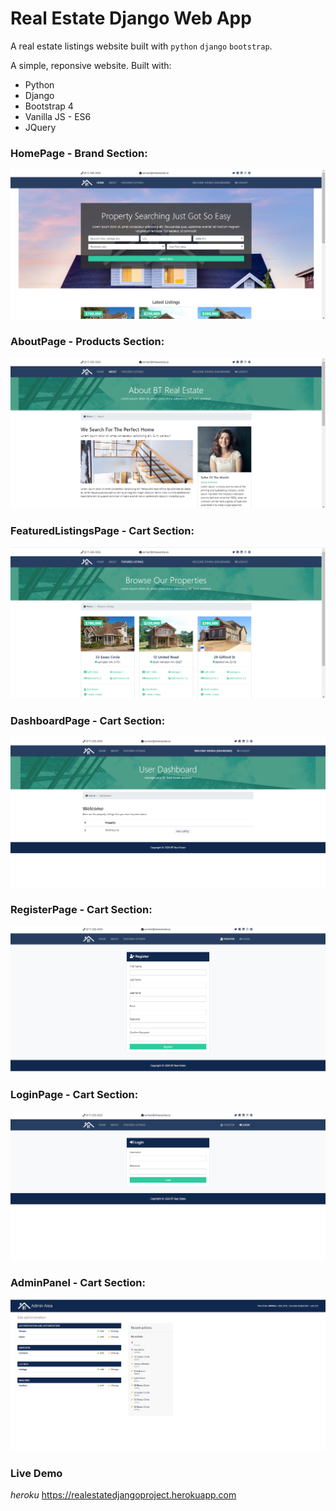 # Real Estate Django Web App

A real estate listings website built with `python` `django` `bootstrap`.

A simple, reponsive  website. Built with:

- Python
- Django
- Bootstrap 4
- Vanilla JS - ES6
- JQuery

### HomePage - Brand Section: 
![FrontEnd](screens/home.png "Real Estate Django Web App")

### AboutPage - Products Section: 
![FrontEnd](screens/about.png "Real Estate Django Web App")

### FeaturedListingsPage - Cart Section: 
![FrontEnd](screens/listings.png "Real Estate Django Web App")

### DashboardPage - Cart Section: 
![FrontEnd](screens/dashboard.png "Real Estate Django Web App")

### RegisterPage - Cart Section: 
![FrontEnd](screens/register.png "Real Estate Django Web App")

### LoginPage - Cart Section: 
![FrontEnd](screens/login.png "Real Estate Django Web App")

### AdminPanel - Cart Section: 
![FrontEnd](screens/adminPanel.png "Real Estate Django Web App")

### Live Demo
_heroku_  https://realestatedjangoproject.herokuapp.com


